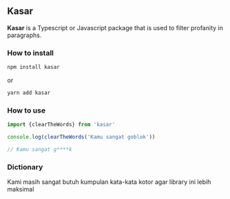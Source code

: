 ## Kasar

**Kasar** is a Typescript or Javascript package that is used to filter profanity in paragraphs.

### How to install

```bash
npm install kasar
```

or 

```bash
yarn add kasar
```

### How to use

```ts
import {clearTheWords} from 'kasar'

console.log(clearTheWords('Kamu sangat goblok'))

// Kamu sangat g****k
```

### Dictionary
Kami masih sangat butuh kumpulan kata-kata kotor agar library ini lebih maksimal
